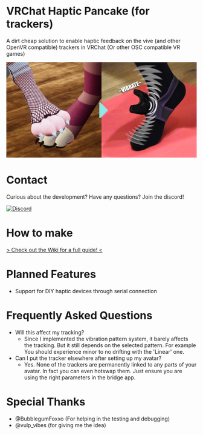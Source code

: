 # VRChat Haptic Pancake (for trackers)
A dirt cheap solution to enable haptic feedback on the vive (and other OpenVR compatible) trackers in VRChat (Or other OSC compatible VR games)

![Promo picture that demonstrates how it works](Images/promo.png)

# Contact

Curious about the development? Have any questions? Join the discord!

[![Discord](https://img.shields.io/badge/Discord-7289DA?style=for-the-badge&logo=discord&logoColor=white)](https://discord.gg/gd4dsbdX)

# How to make
[> Check out the Wiki for a full guide! <](https://github.com/Z4urce/VRC-Haptic-Pancake/wiki)

# Planned Features
- Support for DIY haptic devices through serial connection

# Frequently Asked Questions
- Will this affect my tracking?
   - Since I implemented the vibration pattern system, it barely affects the tracking. But it still depends on the selected pattern. For example You should experience minor to no drifting with the 'Linear' one.
- Can I put the tracker elsewhere after setting up my avatar?
   - Yes. None of the trackers are permanently linked to any parts of your avatar. In fact you can even hotswap them. Just ensure you are using the right parameters in the bridge app. 

# Special Thanks
- @BubblegumFoxxo (For helping in the testing and debugging)
- @vulp_vibes (for giving me the idea)
